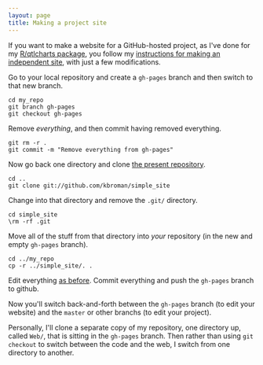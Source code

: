 ```yaml
---
layout: page
title: Making a project site
---
```


If you want to make a website for a GitHub-hosted project, as I've
done for my [R/qtlcharts package](http://kbroman.github.io/qtlcharts),
you follow my
[instructions for making an independent site](independent_site.html),
with just a few modifications.

Go to your local repository and create a `gh-pages` branch and then
switch to that new branch.

    cd my_repo
    git branch gh-pages
    git checkout gh-pages

Remove _everything_, and then commit having removed everything.

    git rm -r .
    git commit -m "Remove everything from gh-pages"

Now go back one directory and clone
[the present repository](http://github.com/kbroman/simple_site).

    cd ..
    git clone git://github.com/kbroman/simple_site

Change into that directory and remove the `.git/` directory.

    cd simple_site
    \rm -rf .git

Move all of the stuff from that directory into _your_ repository
(in the new and empty `gh-pages` branch).

    cd ../my_repo
    cp -r ../simple_site/. .

Edit everything [as before](independent_site.html).
Commit everything and push the `gh-pages` branch to github.

Now you'll switch back-and-forth between the `gh-pages` branch (to
edit your website) and the `master` or other branchs (to edit your
project).

Personally, I'll clone a separate copy of my repository, one directory
up, called `Web/`, that is sitting in the `gh-pages` branch. Then
rather than using `git checkout` to switch between the code and the
web, I switch from one directory to another.
